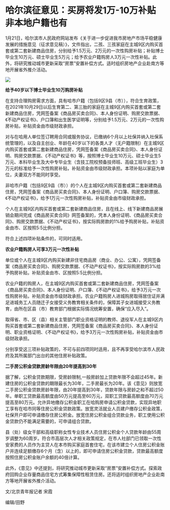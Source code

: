 # 哈尔滨征意见：买房将发1万-10万补贴 非本地户籍也有

1月21日，哈尔滨市人民政府网站发布《关于进一步促进我市房地产市场平稳健康发展的措施意见（征求意见稿）》，文件指出，二孩、三孩家庭在主城9区内购买首套或第二套新建商品住房，分别给予1.5万元、2万元的一次性购房补贴；补贴博士毕业生10万元、硕士毕业生5万元；给予农业户籍购房人3万元一次性补贴。此外，将研究推动城市更新采取“房票”安置补偿方式。适时组织房地产企业赴南方等地开展省外推介活动。

![](https://inews.gtimg.com/newsapp_bt/0/15623847293/1000)

**给予40岁以下博士毕业生10万购房补贴**

在支持合理购房需求方面，具有哈市户籍（包括9区9县（市）），符合生育政策，在2021年10月29日以后生育第二、第三胎的家庭在主城9区内购买首套或第二套新建商品住房，凭网签备案《商品房买卖合同》、本人身份证明、购房交款票据、《不动产权证书》、户口簿和出生医学证明等，分别给予1.5万元、2万元的一次性购房补贴，补贴资金由市级财政承担。

对与在哈用人单位签订聘用合同或服务协议，已缴纳6个月以上社保并纳入社保系统管理的，以及自主创业、年龄在40岁以下的各类人才（无户籍限制）在主城9区内购买首套或第二套新建商品住房，凭网签备案《商品房买卖合同》、本人身份证明、购房交款票据、《不动产权证书》等，按照博士毕业生10万元、硕士毕业生5万元、本科毕业生及大中专毕业生（含技工院校预备技师班、高级工班毕业生）3万元的标准给予一次性购房补贴，补贴资金由市级财政承担。本项补贴以家庭为单位，夫妻双方不能同时享受。

非哈市户籍（包括9区9县（市））的个人在主城9区内购买首套或第二套新建商品住房，凭网签备案《商品房买卖合同》、本人身份证明、户口簿、购房交款票据、《不动产权证书》，给予1万元一次性购房补贴，补贴资金由市级财政承担。

个人在主城9区内购买首套或第二套新建商品住房，且在线上、线下新建商品房展销会期间完成《商品房买卖合同》网签备案的，凭本人身份证明、《商品房买卖合同》、购房交款票据、《不动产权证书》，按实际购房款的1%给予购房补贴，补贴资金由市、区按照5:5比例分担。

符合上述四项补贴条件的，可同时适用。

**农业户籍购房人可享3万元一次性补贴**

单位或个人在主城9区内购买新建非住宅商品房（商业、办公、公寓），凭网签备案《商品房买卖合同》、购房交款票据、《不动产权证书》，按实际购房款的3%给予购房补贴，补贴资金由市、区按照5:5比例分担。

农业户籍的购房人，在主城9区内购买首套或第二套新建商品住房，凭网签备案《商品房买卖合同》、本人身份证明、户口簿、《不动产权证书》，给予3万元一次性购房补贴，补贴资金由市级财政承担。农业户籍购房人进城购房取得居住证并满足进城务工人员随迁子女接受义务教育相关条件的，保障其子女进城接受义务教育，由所在区县（市）教育部门根据实际情况统筹安置，确保“应入尽入”。

取得省、市、区（县）相关主管部门职业资格证明的教师、退役军人在主城9区内购买首套或第二套新建商品住房，凭网签备案《商品房买卖合同》、本人身份证明、职业资格证明、《不动产权证书》，给予3万元一次性购房补贴，补贴资金由市级财政承担。

分别享受这三项补贴政策的，不可与前四项同时适用，且不再享受哈尔滨市人民政府及其所属部门出台的其他住房补贴政策。

**二手房公积金贷款房龄年限由20年提高到30年**

据了解，公积金贷款期限，受房龄限制,一般房龄加上贷款年限不会超过45年。新建住房的公积金贷款的期限最长为30年，二手房最长为20年。该《意见》则放宽二手房公积金贷款房龄年限，由20年提高到30年，贷款年限与房龄之和不超过50年。单职工贷款最高额度由50万元提高至60万元，双职工贷款最高额度由70万元提高至80万元。允许异地缴存公积金职工在哈购房申请公积金贷款，实现异地职工享有在哈市同等住房公积金贷款政策。放宽灵活就业人员建户缴存公积金政策，社保开户即可申请缴存住房公积金。放宽住房公积金组合贷款业务，职工使用公积金贷款仍不能满足需要的，可申请组合贷款。

县（处）级女干部和高级职称女性专业技术人员住房公积金个人贷款年龄由55周岁调整为60周岁。符合市高层次人才相关政策规定，在市人社部门已领取一次性安家费的人员作为主贷人在本市购买家庭首套住宅，在该市建立个人住房公积金账户并连续足额缴存6个月（含）以上的，即可申请住房公积金贷款，贷款最高额度按照住房公积金账户余额的40倍计算。

此外，《意见》中还提到，将研究推动城市更新采取“房票”安置补偿方式。探索政府回购企业存量商品住宅方式筹集保障性租赁住房。还将适时组织房地产企业赴南方等地开展省外推介活动。

文/北京青年报记者 宋霞

编辑/田野

